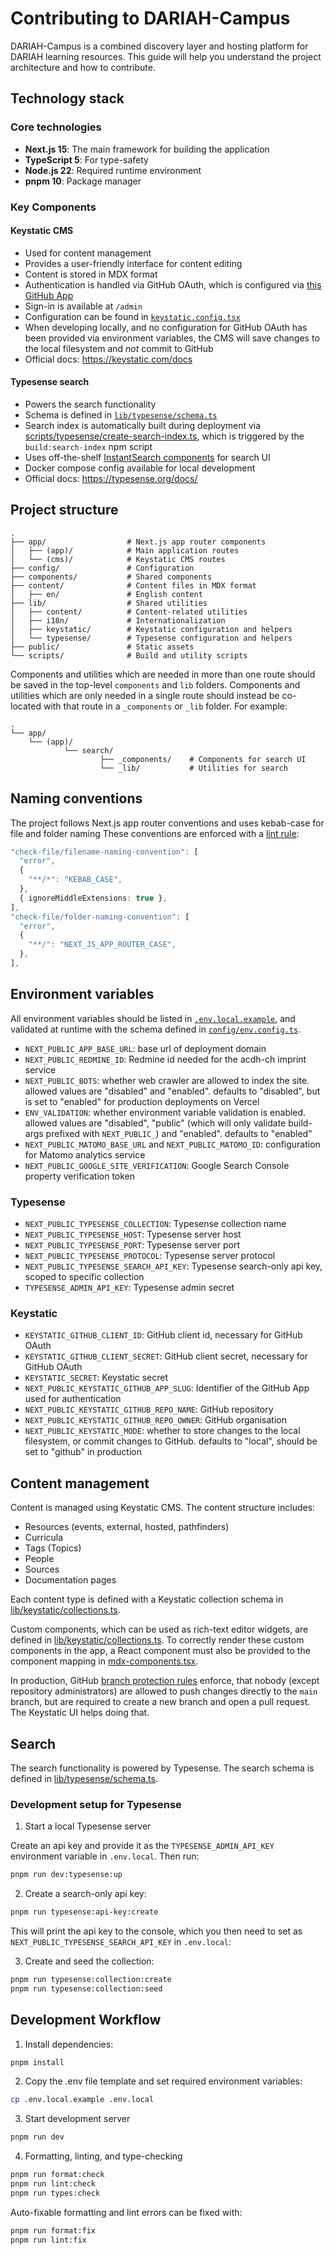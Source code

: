 # Contributing to DARIAH-Campus

DARIAH-Campus is a combined discovery layer and hosting platform for DARIAH learning resources. This
guide will help you understand the project architecture and how to contribute.

## Technology stack

### Core technologies

- **Next.js 15**: The main framework for building the application
- **TypeScript 5**: For type-safety
- **Node.js 22**: Required runtime environment
- **pnpm 10**: Package manager

### Key Components

#### Keystatic CMS

- Used for content management
- Provides a user-friendly interface for content editing
- Content is stored in MDX format
- Authentication is handled via GitHub OAuth, which is configured via
  [this GitHub App](https://github.com/organizations/DARIAH-ERIC/settings/apps/dariah-campus-keystatic-cms)
- Sign-in is available at `/admin`
- Configuration can be found in [`keystatic.config.tsx`](./keystatic.config.tsx)
- When developing locally, and no configuration for GitHub OAuth has been provided via environment
  variables, the CMS will save changes to the local filesystem and _not_ commit to GitHub
- Official docs: <https://keystatic.com/docs>

#### Typesense search

- Powers the search functionality
- Schema is defined in [`lib/typesense/schema.ts`](./lib/typesense/schema.ts)
- Search index is automatically built during deployment via
  [scripts/typesense/create-search-index.ts](./scripts/typesense/create-search-index.ts), which is
  triggered by the `build:search-index` npm script
- Uses off-the-shelf
  [InstantSearch components](https://www.algolia.com/doc/guides/building-search-ui/what-is-instantsearch/react/)
  for search UI
- Docker compose config available for local development
- Official docs: <https://typesense.org/docs/>

## Project structure

```
.
├── app/                  # Next.js app router components
│   ├── (app)/            # Main application routes
│   └── (cms)/            # Keystatic CMS routes
├── config/               # Configuration
├── components/           # Shared components
├── content/              # Content files in MDX format
│   ├── en/               # English content
├── lib/                  # Shared utilities
│   ├── content/          # Content-related utilities
│   ├── i18n/             # Internationalization
│   ├── keystatic/        # Keystatic configuration and helpers
│   └── typesense/        # Typesense configuration and helpers
├── public/               # Static assets
└── scripts/              # Build and utility scripts
```

Components and utilities which are needed in more than one route should be saved in the top-level
`components` and `lib` folders. Components and utilities which are only needed in a single route
should instead be co-located with that route in a `_components` or `_lib` folder. For example:

```
.
└── app/
    └── (app)/
		    └── search/
				    ├── _components/    # Components for search UI
				    └── _lib/           # Utilities for search
```

## Naming conventions

The project follows Next.js app router conventions and uses kebab-case for file and folder naming
These conventions are enforced with a [lint rule](./eslint.config.ts):

```ts
"check-file/filename-naming-convention": [
  "error",
  {
    "**/*": "KEBAB_CASE",
  },
  { ignoreMiddleExtensions: true },
],
"check-file/folder-naming-convention": [
  "error",
  {
    "**/": "NEXT_JS_APP_ROUTER_CASE",
  },
],
```

## Environment variables

All environment variables should be listed in [`.env.local.example`](`.env.local.example`), and
validated at runtime with the schema defined in [`config/env.config.ts`](./config/env.config.ts).

- `NEXT_PUBLIC_APP_BASE_URL`: base url of deployment domain
- `NEXT_PUBLIC_REDMINE_ID`: Redmine id needed for the acdh-ch imprint service
- `NEXT_PUBLIC_BOTS`: whether web crawler are allowed to index the site. allowed values are
  "disabled" and "enabled". defaults to "disabled", but is set to "enabled" for production
  deployments on Vercel
- `ENV_VALIDATION`: whether environment variable validation is enabled. allowed values are
  "disabled", "public" (which will only validate build-args prefixed with `NEXT_PUBLIC_`) and
  "enabled". defaults to "enabled"
- `NEXT_PUBLIC_MATOMO_BASE_URL` and `NEXT_PUBLIC_MATOMO_ID`: configuration for Matomo analytics
  service
- `NEXT_PUBLIC_GOOGLE_SITE_VERIFICATION`: Google Search Console property verification token

### Typesense

- `NEXT_PUBLIC_TYPESENSE_COLLECTION`: Typesense collection name
- `NEXT_PUBLIC_TYPESENSE_HOST`: Typesense server host
- `NEXT_PUBLIC_TYPESENSE_PORT`: Typesense server port
- `NEXT_PUBLIC_TYPESENSE_PROTOCOL`: Typesense server protocol
- `NEXT_PUBLIC_TYPESENSE_SEARCH_API_KEY`: Typesense search-only api key, scoped to specific
  collection
- `TYPESENSE_ADMIN_API_KEY`: Typesense admin secret

### Keystatic

- `KEYSTATIC_GITHUB_CLIENT_ID`: GitHub client id, necessary for GitHub OAuth
- `KEYSTATIC_GITHUB_CLIENT_SECRET`: GitHub client secret, necessary for GitHub OAuth
- `KEYSTATIC_SECRET`: Keystatic secret
- `NEXT_PUBLIC_KEYSTATIC_GITHUB_APP_SLUG`: Identifier of the GitHub App used for authentication
- `NEXT_PUBLIC_KEYSTATIC_GITHUB_REPO_NAME`: GitHub repository
- `NEXT_PUBLIC_KEYSTATIC_GITHUB_REPO_OWNER`: GitHub organisation
- `NEXT_PUBLIC_KEYSTATIC_MODE`: whether to store changes to the local filesystem, or commit changes
  to GitHub. defaults to "local", should be set to "github" in production

## Content management

Content is managed using Keystatic CMS. The content structure includes:

- Resources (events, external, hosted, pathfinders)
- Curricula
- Tags (Topics)
- People
- Sources
- Documentation pages

Each content type is defined with a Keystatic collection schema in
[lib/keystatic/collections.ts](./lib/keystatic/collections.ts).

Custom components, which can be used as rich-text editor widgets, are defined in
[lib/keystatic/collections.ts](./lib/keystatic/components.ts). To correctly render these custom
components in the app, a React component must also be provided to the component mapping in
[mdx-components.tsx](./mdx-components.tsx).

In production, GitHub
[branch protection rules](https://github.com/DARIAH-ERIC/dariah-campus/settings/branches) enforce,
that nobody (except repository administrators) are allowed to push changes directly to the `main`
branch, but are required to create a new branch and open a pull request. The Keystatic UI helps
doing that.

## Search

The search functionality is powered by Typesense. The search schema is defined in
[lib/typesense/schema.ts](./lib/typesense/schema.ts).

### Development setup for Typesense

1. Start a local Typesense server

Create an api key and provide it as the `TYPESENSE_ADMIN_API_KEY` environment variable in
`.env.local`. Then run:

```bash
pnpm run dev:typesense:up
```

2. Create a search-only api key:

```bash
pnpm run typesense:api-key:create
```

This will print the api key to the console, which you then need to set as
`NEXT_PUBLIC_TYPESENSE_SEARCH_API_KEY` in `.env.local`:

3. Create and seed the collection:

```bash
pnpm run typesense:collection:create
pnpm run typesense:collection:seed
```

## Development Workflow

1. Install dependencies:

```bash
pnpm install
```

2. Copy the .env file template and set required environment variables:

```bash
cp .env.local.example .env.local
```

3. Start development server

```bash
pnpm run dev
```

4. Formatting, linting, and type-checking

```bash
pnpm run format:check
pnpm run lint:check
pnpm run types:check
```

Auto-fixable formatting and lint errors can be fixed with:

```bash
pnpm run format:fix
pnpm run lint:fix
```

